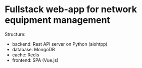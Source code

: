 # Fullstack web-app for network equipment management

Structure:
- backend: Rest API server on Python (aiohtpp)
- database: MongoDB
- cache: Redis
- frontend: SPA (Vue.js)